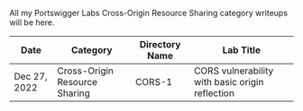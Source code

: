 All my Portswigger Labs Cross-Origin Resource Sharing category writeups will be here.

Date	 	  | Category                       | Directory Name | Lab Title
--------------|--------------------------------|----------------|----------------------
Dec 27, 2022  | Cross-Origin Resource Sharing  | CORS-1         | CORS vulnerability with basic origin reflection